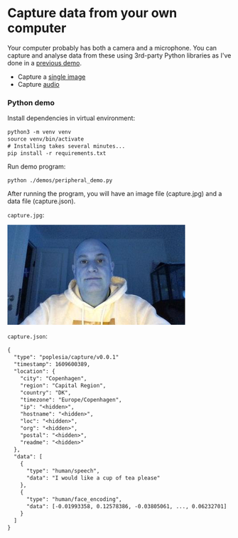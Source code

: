 # Capture data from your own computer

Your computer probably has both a camera and a microphone. You can capture and analyse data from these
using 3rd-party Python libraries as I've done in a [previous demo](https://github.com/skipperkongen/alarm-on-your-laptop).

- Capture a [single image](https://stackoverflow.com/questions/11094481/capturing-a-single-image-from-my-webcam-in-java-or-python)
- Capture [audio](https://realpython.com/python-speech-recognition/)


### Python demo

Install dependencies in virtual environment:

```
python3 -m venv venv
source venv/bin/activate
# Installing takes several minutes...
pip install -r requirements.txt
```

Run demo program:

```
python ./demos/peripheral_demo.py
```

After running the program, you will have an image file (capture.jpg) and a data file (capture.json).

`capture.jpg`:

![](./capture_example.jpg)

`capture.json`:

```
{
  "type": "poplesia/capture/v0.0.1"
  "timestamp": 1609600389,
  "location": {
    "city": "Copenhagen",
    "region": "Capital Region",
    "country": "DK",
    "timezone": "Europe/Copenhagen",
    "ip": "<hidden>",
    "hostname": "<hidden>",
    "loc": "<hidden>",
    "org": "<hidden>",
    "postal": "<hidden>",
    "readme": "<hidden>"
  },
  "data": [
    {
      "type": "human/speech",
      "data": "I would like a cup of tea please"
    },
    {
      "type": "human/face_encoding",
      "data": [-0.01993358, 0.12578386, -0.03805061, ..., 0.06232701]
    }
  ]
}
```
